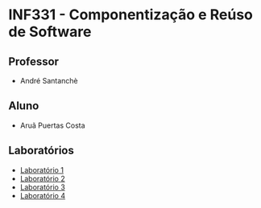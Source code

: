 INF331 - Componentização e Reúso de Software
============================================

Professor 
---------
* André Santanchè

Aluno
-----
* Aruã Puertas Costa

Laboratórios
------------
* [Laboratório 1](https://github.com/arupuertas/inf331-componentizacao-e-reuso-de-software/tree/master/lab01)
* [Laboratório 2](https://github.com/arupuertas/inf331-componentizacao-e-reuso-de-software/tree/master/lab02)
* [Laboratório 3](https://github.com/arupuertas/inf331-componentizacao-e-reuso-de-software/tree/master/lab03)
* [Laboratório 4](https://github.com/arupuertas/inf331-componentizacao-e-reuso-de-software/tree/master/lab04)
